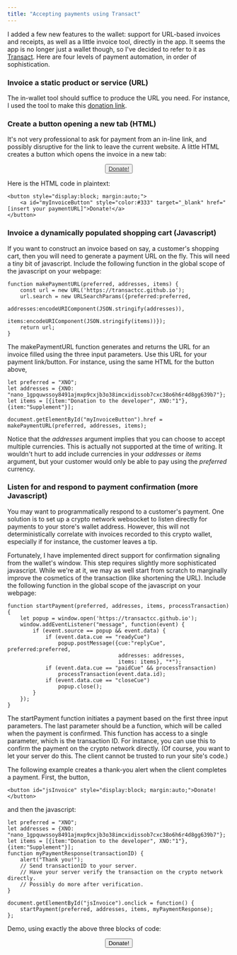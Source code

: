 ```yaml
---
title: "Accepting payments using Transact"
---
```


I added a few new features to the wallet: support for URL-based invoices and receipts, as well as a little invoice tool, directly in the app. It seems the app is no longer just a wallet though, so I've decided to refer to it as [Transact](https://transactcc.github.io). Here are four levels of payment automation, in order of sophistication.

### Invoice a static product or service (URL)

The in-wallet tool should suffice to produce the URL you need. For instance, I used the tool to make this [donation link](https://transactcc.github.io/?preferred=XNO&addresses=%257B%2522XNO%2522%253A%2522nano_1gpquwssoy8491ajmxp9cxjb3o38imcxidissob7cxc38o6h6r4d8gg639b7%2522%257D&items=%255B%257B%2522item%2522%253A%2522Donation%2520to%2520the%2520developer%2522%252C%2522XNO%2522%253A%25221%2522%257D%252C%257B%2522item%2522%253A%2522Supplement%2522%252C%2522XNO%2522%253A%2522%2522%257D%255D).




### Create a button opening a new tab (HTML)

It's not very professional to ask for payment from an in-line link, and possibly disruptive for the link to leave the current website. A little HTML creates a button which opens the invoice in a new tab:

<button style="display:block; margin:auto;"><a style="color:#333" target="_blank" href="https://transactcc.github.io/?preferred=XNO&addresses=%257B%2522XNO%2522%253A%2522nano_1gpquwssoy8491ajmxp9cxjb3o38imcxidissob7cxc38o6h6r4d8gg639b7%2522%257D&items=%255B%257B%2522item%2522%253A%2522Donation%2520to%2520the%2520developer%2522%252C%2522XNO%2522%253A%25221%2522%257D%252C%257B%2522item%2522%253A%2522Supplement%2522%252C%2522XNO%2522%253A%2522%2522%257D%255D">Donate!</a></button>

Here is the HTML code in plaintext:

	<button style="display:block; margin:auto;">
		<a id="myInvoiceButton" style="color:#333" target="_blank" href="[insert your paymentURL]">Donate!</a>
	</button>


### Invoice a dynamically populated shopping cart (Javascript)

If you want to construct an invoice based on say, a customer's shopping cart, then you will need to generate a payment URL on the fly. This will need a tiny bit of javascript. Include the following function in the global scope of the javascript on your webpage:

	function makePaymentURL(preferred, addresses, items) {
		const url = new URL('https://transactcc.github.io');
		url.search = new URLSearchParams({preferred:preferred, 
						  addresses:encodeURIComponent(JSON.stringify(addresses)), 
						  items:encodeURIComponent(JSON.stringify(items))});
		return url;
	}

The makePaymentURL function generates and returns the URL for an invoice filled using the three input parameters. Use this URL for your payment link/button. For instance, using the same HTML for the button above,

	let preferred = "XNO";
	let addresses = {XNO: "nano_1gpquwssoy8491ajmxp9cxjb3o38imcxidissob7cxc38o6h6r4d8gg639b7"};
	let items = [{item:"Donation to the developer", XNO:"1"}, {item:"Supplement"}];  
	
	document.getElementById("myInvoiceButton").href = makePaymentURL(preferred, addresses, items);
    
Notice that the _addresses_ argument implies that you can choose to accept multiple currencies. This is actually not supported at the time of writing. It wouldn't hurt to add include currencies in your _addresses_ or _items_ argument, but your customer would only be able to pay using the _preferred_ currency.
    
    
### Listen for and respond to payment confirmation (more Javascript)

You may want to programmatically respond to a customer's payment. One solution is to set up a crypto network websocket to listen directly for payments to your store's wallet address. However, this will not deterministically correlate with invoices recorded to this crypto wallet, especially if for instance, the customer leaves a tip.

Fortunately, I have implemented direct support for confirmation signaling from the wallet's window. This step requires slightly more sophisticated javascript. While we're at it, we may as well start from scratch to marginally improve the cosmetics of the transaction (like shortening the URL). Include the following function in the global scope of the javascript on your webpage:

	function startPayment(preferred, addresses, items, processTransaction) {	
		let popup = window.open('https://transactcc.github.io');
		window.addEventListener("message", function(event) { 
			if (event.source == popup && event.data) {
				if (event.data.cue == "readyCue") 
					popup.postMessage({cue:"replyCue", preferred:preferred, 
									   addresses: addresses, 
									   items: items}, "*"); 
				if (event.data.cue == "paidCue" && processTransaction) 
					processTransaction(event.data.id);
				if (event.data.cue == "closeCue") 
					popup.close();
			}
		});
	}

The startPayment function initiates a payment based on the first three input parameters. The last parameter should be a function, which will be called when the payment is confirmed. This function has access to a single parameter, which is the transaction ID. For instance, you can use this to confirm the payment on the crypto network directly. (Of course, you want to let your server do this. The client cannot be trusted to run your site's code.)

The following example creates a thank-you alert when the client completes a payment. First, the button,

	<button id="jsInvoice" style="display:block; margin:auto;">Donate!</button>

and then the javascript:

	let preferred = "XNO";
	let addresses = {XNO: "nano_1gpquwssoy8491ajmxp9cxjb3o38imcxidissob7cxc38o6h6r4d8gg639b7"};
	let items = [{item:"Donation to the developer", XNO:"1"}, {item:"Supplement"}];  
	function myPaymentResponse(transactionID) {
		alert("Thank you!");
		// Send transactionID to your server. 
		// Have your server verify the transaction on the crypto network directly.
		// Possibly do more after verification.
	}
	
	document.getElementById("jsInvoice").onclick = function() {
		startPayment(preferred, addresses, items, myPaymentResponse);
	};

Demo, using exactly the above three blocks of code:

<button id="jsInvoice" style="display:block; margin:auto;">Donate!</button>

<script>	
function startPayment(preferred, addresses, items, processTransaction) {	
	let popup = window.open('https://transactcc.github.io');
	window.addEventListener("message", function(event) { 
		if (event.source == popup && event.data) {
			if (event.data.cue == "readyCue") 
				popup.postMessage({cue:"replyCue", preferred:preferred, 
								   addresses: addresses, 
								   items: items}, "*"); 
			if (event.data.cue == "paidCue" && processTransaction) 
				processTransaction(event.data.id);
			if (event.data.cue == "closeCue") popup.close();
		}
	});
}
	
let preferred = "XNO";
let addresses = {XNO: "nano_1gpquwssoy8491ajmxp9cxjb3o38imcxidissob7cxc38o6h6r4d8gg639b7"};
let items = [{item:"Donation to the developer", XNO:"1"}, {item:"Supplement"}];  
function myPaymentResponse(transactionID) {
	alert("Thank you!");
	// Send transactionID to your server. 
	// Have your server verify the transaction on the crypto network directly.
	// Possibly do more after verification.
}

document.getElementById("jsInvoice").onclick = function() {
	startPayment(preferred, addresses, items, myPaymentResponse);
};
</script>
